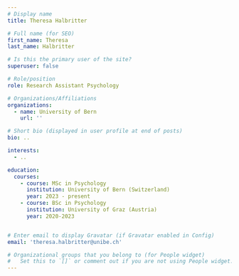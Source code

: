 ```yaml
---
# Display name
title: Theresa Halbritter

# Full name (for SEO)
first_name: Theresa
last_name: Halbritter

# Is this the primary user of the site?
superuser: false

# Role/position
role: Research Assistant Psychology

# Organizations/Affiliations
organizations:
  - name: University of Bern
    url: ''

# Short bio (displayed in user profile at end of posts)
bio: ..

interests:
  - ..

education:
  courses:
    - course: MSc in Psychology 
      institution: University of Bern (Switzerland)
      year: 2023 - present
    - course: BSc in Psychology
      institution: University of Graz (Austria)
      year: 2020-2023


# Enter email to display Gravatar (if Gravatar enabled in Config)
email: 'theresa.halbritter@unibe.ch'

# Organizational groups that you belong to (for People widget)
#   Set this to `[]` or comment out if you are not using People widget.
---
```

